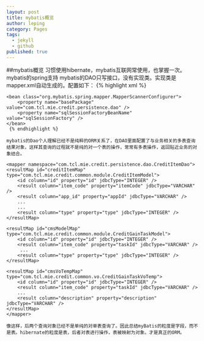```yaml
---
layout: post
title: mybatis概览
author: leping
category: Pages
tags: 
  - jekyll
  - github
published: true
---
```


##mybatis概览
  习惯使用hibernate，mybatis互联网常使用，也掌握一次。
mybatis的spring支持
    mybatis的DAO只写接口，没有实现类。实现类是mapper.xml自动生成的。配置如下：
    {% highlight xml %}
	<bean id="sqlSessionFactory" class="org.mybatis.spring.SqlSessionFactoryBean">
		<property name="dataSource" ref="creditDataSource" />
		<property name="mapperLocations" value="classpath:mapper/*.xml" />
	</bean>

	<bean class="org.mybatis.spring.mapper.MapperScannerConfigurer">
		<property name="basePackage" value="com.tcl.mie.credit.persistence.dao" />
		<property name="sqlSessionFactoryBeanName" value="sqlSessionFactory" />
	</bean>
     {% endhighlight %}
   
    mybatis的Dao个人理解已经不是纯粹的ORM关系了，在DAO里面配置了与业务相关的多表查询结果对象，这样其查询的过程就不是纯的对一个表的操作，常常有多表操作，返回贴近业务的对象结合。
    
    <mapper namespace="com.tcl.mie.credit.persistence.dao.CreditItemDao">
	<resultMap id="creditItemMap" type="com.tcl.mie.credit.common.module.CreditItemModel">
		<id column="id" property="id" jdbcType="INTEGER" />
		<result column="item_code" property="itemCode" jdbcType="VARCHAR" />
		<result column="app_id" property="appId" jdbcType="VARCHAR" />
		...
        ...
		<result column="type" property="type" jdbcType="INTEGER" />
	</resultMap>
	
	<resultMap id="cmsModelMap" type="com.tcl.mie.credit.common.module.CreditGainTaskModel">
		<id column="id" property="id" jdbcType="INTEGER" />
		<result column="item_code" property="taskId" jdbcType="VARCHAR" />
         ...
		<result column="type" property="type" jdbcType="INTEGER" />
	</resultMap>
	
	<resultMap id="cmsVoTempMap" type="com.tcl.mie.credit.common.vo.CreditGainTaskVoTemp">
		<id column="id" property="id" jdbcType="INTEGER" />
		<result column="item_code" property="taskId" jdbcType="VARCHAR" />
        ...
		<result column="description" property="description" jdbcType="VARCHAR" />
	</resultMap>
    </mapper>
    
    像这样，后两个查询对象已经不是单纯的对单表查询了。因此总结myBatis的粒度是字段，而不是表。hibernate的粒度是表，后者对表进行操作，表被映射为对象。才是真正的ORM。
